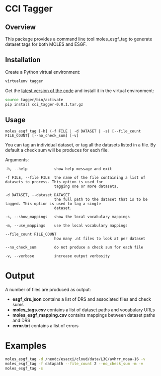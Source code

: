 # CCI Tagger

## Overview

This package provides a command line tool moles_esgf_tag to generate dataset
tags for both MOLES and ESGF.

## Installation

Create a Python virtual environment:

```bash
virtualenv tagger
```

Get the [latest version of the code](https://github.com/cedadev/cci-tagger/releases) and install it in the virtual environment:

```bash
source tagger/bin/activate
pip install cci_tagger-0.0.1.tar.gz
```

## Usage

```
moles_esgf_tag [-h] (-f FILE | -d DATASET | -s) [--file_count FILE_COUNT] [--no_check_sum] [-v]
```

You can tag an individual dataset, or tag all the datasets listed in a file. By default a check sum will be produces for each file.

Arguments:

    -h, --help            show help message and exit

    -f FILE, --file FILE  the name of the file containing a list of datasets to process. This option is used for
                          tagging one or more datasets.

    -d DATASET, --dataset DATASET
                          the full path to the dataset that is to be tagged. This option is used to tag a single
                          dataset.

    -s, --show_mappings   show the local vocabulary mappings

    -m, --use_mappings    use the local vocabulary mappings

    --file_count FILE_COUNT
                          how many .nt files to look at per dataset

    --no_check_sum        do not produce a check sum for each file

    -v, --verbose         increase output verbosity


# Output

A number of files are produced as output:
*  __esgf_drs.json__ contains a list of DRS and associated files and check sums
*  __moles_tags.csv__ contains a list of dataset paths and vocabulary URLs
*  __moles_esgf_mapping.csv__ contains mappings between dataset paths and DRS
*  __error.txt__ contains a list of errors

# Examples

```bash
moles_esgf_tag -d /neodc/esacci/cloud/data/L3C/avhrr_noaa-16 -v
moles_esgf_tag -f datapath --file_count 2 --no_check_sum -m -v
moles_esgf_tag -s
```

